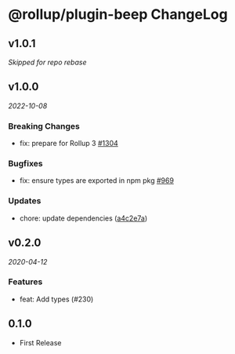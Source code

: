 # @rollup/plugin-beep ChangeLog

## v1.0.1

_Skipped for repo rebase_

## v1.0.0

_2022-10-08_

### Breaking Changes

- fix: prepare for Rollup 3 [#1304](https://github.com/rollup/plugins/pull/1304)

### Bugfixes

- fix: ensure types are exported in npm pkg [#969](https://github.com/rollup/plugins/pull/969)

### Updates

- chore: update dependencies ([a4c2e7a](https://github.com/rollup/plugins/commit/a4c2e7a2f83bc1dd928cbf4ed6b5e8a5b82e3194))

## v0.2.0

_2020-04-12_

### Features

- feat: Add types (#230)

## 0.1.0

- First Release
